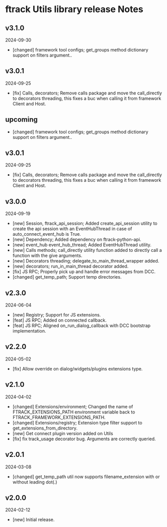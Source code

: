 # ftrack Utils library release Notes

## v3.1.0
2024-09-30

* [changed] framework tool configs; get_groups method dictionary support on filters argument..


## v3.0.1
2024-09-25

* [fix] Calls, decorators; Remove calls package and move the call_directly to decorators threading, this fixes a buc when calling it from framework Client and Host.


## upcoming

* [changed] framework tool configs; get_groups method dictionary support on filters argument..


## v3.0.1
2024-09-25

* [fix] Calls, decorators; Remove calls package and move the call_directly to decorators threading, this fixes a buc when calling it from framework Client and Host.


## v3.0.0
2024-09-19

* [new] Session, ftrack_api_session; Added create_api_session utility to create the api session with an EventHubThread in case of auto_connect_event_hub is True.
* [new] Dependency; Added dependency on ftrack-python-api.
* [new] event_hub event_hub_thread; Added EventHubThread utility.
* [new] Calls methods; call_directly utility function added to directly call a function with the give arguments.
* [new] Decorators threading; delegate_to_main_thread_wrapper added.
* [new] decorators; run_in_main_thread decorator added.
* [fix] JS RPC; Properly pick up and handle error messages from DCC.
* [changed] get_temp_path; Support temp directories.


## v2.3.0
2024-06-04

* [new] Registry; Support for JS extensions.
* [feat] JS RPC; Added on connected callback.
* [feat] JS RPC; Aligned on_run_dialog_callback with DCC bootstrap implementation.


## v2.2.0
2024-05-02

* [fix] Allow override on dialog/widgets/plugins extensions type.

## v2.1.0
2024-04-02

* [changed] Extensions/environment; Changed the name of FTRACK_EXTENSIONS_PATH environment variable back to FTRACK_FRAMEWORK_EXTENSIONS_PATH.
* [changed] Extensions/registry; Extension type filter support to get_extensions_from_directory.
* [new] Get connect plugin version added on Utils
* [fix] fix track_usage decorator bug. Arguments are correctly queried.


## v2.0.1
2024-03-08

* [changed] get_temp_path util now supports filename_extension with or without leading dot(.)


## v2.0.0
2024-02-12

*  [new] Initial release.
